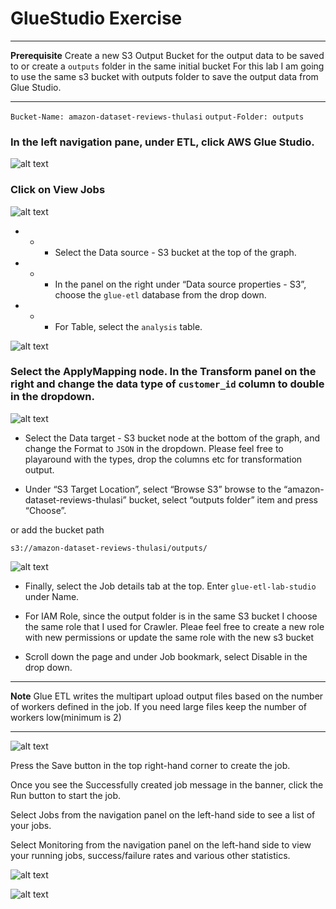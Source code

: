 # GlueStudio Exercise

---
**Prerequisite**
Create a new S3 Output Bucket for the output data to be saved to or create a `outputs` folder in the same initial bucket
For this lab I am going to use the same s3 bucket with outputs folder to save the output data from Glue Studio.

---
`Bucket-Name: amazon-dataset-reviews-thulasi`
`output-Folder: outputs`



### In the left navigation pane, under ETL, click AWS Glue Studio.

![alt text](https://github.com/Ramthulasi/freelancer-amazon-reviews-dataset-etl-lab/blob/main/screenshots/gluestudio/studio1.png?raw=true)

### Click on View Jobs

![alt text](https://github.com/Ramthulasi/freelancer-amazon-reviews-dataset-etl-lab/blob/main/screenshots/gluestudio/studio2.png?raw=true)


* * * Select the Data source - S3 bucket at the top of the graph.

* * * In the panel on the right under “Data source properties - S3”, choose the `glue-etl` database from the drop down.

* * * For Table, select the `analysis` table.
  
![alt text](https://github.com/Ramthulasi/freelancer-amazon-reviews-dataset-etl-lab/blob/main/screenshots/gluestudio/studio3.png?raw=true)


### Select the ApplyMapping node. In the Transform panel on the right and change the data type of `customer_id` column to double in the dropdown.

![alt text](https://github.com/Ramthulasi/freelancer-amazon-reviews-dataset-etl-lab/blob/main/screenshots/gluestudio/studio4.png?raw=true)


* Select the Data target - S3 bucket node at the bottom of the graph, and change the Format to `JSON` in the dropdown. Please feel free to playaround with the types, drop the columns etc for transformation output.

* Under “S3 Target Location”, select “Browse S3” browse to the “amazon-dataset-reviews-thulasi” bucket, select “outputs folder” item and press “Choose”.

or add the bucket path

`s3://amazon-dataset-reviews-thulasi/outputs/`

![alt text](https://github.com/Ramthulasi/freelancer-amazon-reviews-dataset-etl-lab/blob/main/screenshots/gluestudio/studio5.png?raw=true)


* Finally, select the Job details tab at the top. Enter `glue-etl-lab-studio` under Name.

* For IAM Role, since the output folder is in the same S3 bucket I choose the same role that I used for Crawler. Pleae feel free to create a new role with new permissions or update the same role with the new s3 bucket

* Scroll down the page and under Job bookmark, select Disable in the drop down. 

---
**Note**
Glue ETL writes the multipart upload output files based on the number of workers defined in the job. If you need large files keep the number of workers low(minimum is 2)

---

![alt text](https://github.com/Ramthulasi/freelancer-amazon-reviews-dataset-etl-lab/blob/main/screenshots/gluestudio/studio6.png?raw=true)

Press the Save button in the top right-hand corner to create the job.

Once you see the Successfully created job message in the banner, click the Run button to start the job.

Select Jobs from the navigation panel on the left-hand side to see a list of your jobs.

Select Monitoring from the navigation panel on the left-hand side to view your running jobs, success/failure rates and various other statistics.

![alt text](https://github.com/Ramthulasi/freelancer-amazon-reviews-dataset-etl-lab/blob/main/screenshots/gluestudio/studio8.png?raw=true)

![alt text](https://github.com/Ramthulasi/freelancer-amazon-reviews-dataset-etl-lab/blob/main/screenshots/gluestudio/studio9.png?raw=true)